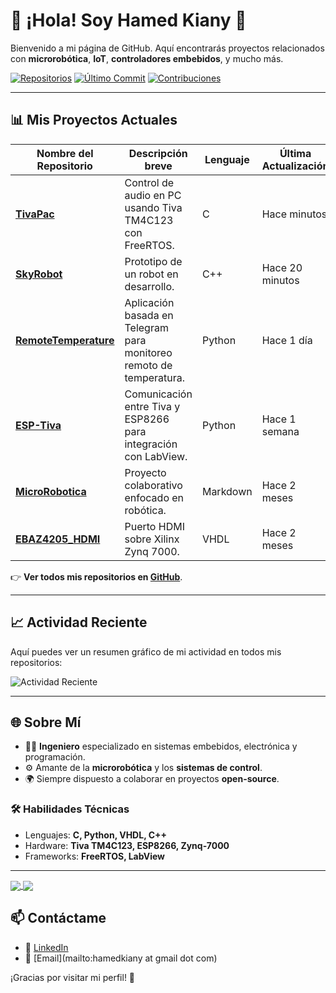 # 👋 ¡Hola! Soy **Hamed Kiany** 🌟

Bienvenido a mi página de GitHub. Aquí encontrarás proyectos relacionados con **microrobótica**, **IoT**, **controladores embebidos**, y mucho más.

[![Repositorios](https://img.shields.io/badge/📂-Mis%20Repositorios-blue?style=flat-square)](https://github.com/hamedkiany?tab=repositories)
[![Último Commit](https://img.shields.io/github/last-commit/hamedkiany/SkyRobot?style=flat-square)](#)
[![Contribuciones](https://img.shields.io/badge/🤝-Abierto%20a%20Colaboraciones-green?style=flat-square)](#)

---

## 📊 **Mis Proyectos Actuales**

| Nombre del Repositorio             | Descripción breve                                                                                       | Lenguaje  | Última Actualización |
|------------------------------------|--------------------------------------------------------------------------------------------------------|-----------|-----------------------|
| [**TivaPac**](https://github.com/hamedkiany/TivaPc)          | Control de audio en PC usando Tiva TM4C123 con FreeRTOS.                                               | C         | Hace minutos         |
| [**SkyRobot**](https://github.com/hamedkiany/SkyRobot)        | Prototipo de un robot en desarrollo.                                                                  | C++       | Hace 20 minutos      |
| [**RemoteTemperature**](https://github.com/hamedkiany/RemoteTemperature) | Aplicación basada en Telegram para monitoreo remoto de temperatura.                                   | Python    | Hace 1 día           |
| [**ESP-Tiva**](https://github.com/hamedkiany/ESP-Tiva)        | Comunicación entre Tiva y ESP8266 para integración con LabView.                                       | Python    | Hace 1 semana        |
| [**MicroRobotica**](https://github.com/hamedkiany/MicroRobotica) | Proyecto colaborativo enfocado en robótica.                                                          | Markdown  | Hace 2 meses         |
| [**EBAZ4205_HDMI**](https://github.com/hamedkiany/EBAZ4205_HDMI) | Puerto HDMI sobre Xilinx Zynq 7000.                                                                  | VHDL      | Hace 2 meses         |

👉 **Ver todos mis repositorios en [GitHub](https://github.com/hamedkiany?tab=repositories)**.

---

## 📈 **Actividad Reciente**

Aquí puedes ver un resumen gráfico de mi actividad en todos mis repositorios:

![Actividad Reciente](https://img.shields.io/github/commit-activity/m/hamedkiany/hamedkiany)

---

## 🌐 **Sobre Mí**

- 🧑‍💻 **Ingeniero** especializado en sistemas embebidos, electrónica y programación.
- ⚙️ Amante de la **microrobótica** y los **sistemas de control**.
- 🌍 Siempre dispuesto a colaborar en proyectos **open-source**.

### 🛠️ **Habilidades Técnicas**
- Lenguajes: **C, Python, VHDL, C++**
- Hardware: **Tiva TM4C123, ESP8266, Zynq-7000**
- Frameworks: **FreeRTOS, LabView**

---

<a href="https://github.com/hamedkiany">
  <img align="center" src="https://github-readme-stats.vercel.app/api?username=hamedkiany&count_private=true&show_icons=true&theme=chartreuse-dark" />
</a>
<a href="https://github.com/zuramai">
  <img align="center" src="https://github-readme-stats.vercel.app/api/top-langs/?username=hamedkiany&layout=compact&theme=chartreuse-dark&langs_count=8" />
</a>

## 📫 **Contáctame**

- 💼 [LinkedIn](https://www.linkedin.com/in/hamed-nejad-143800234/)
- 📧 [Email](mailto:hamedkiany at gmail dot com)

¡Gracias por visitar mi perfil! 🌟
